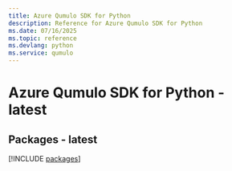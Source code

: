 ```yaml
---
title: Azure Qumulo SDK for Python
description: Reference for Azure Qumulo SDK for Python
ms.date: 07/16/2025
ms.topic: reference
ms.devlang: python
ms.service: qumulo
---
```

# Azure Qumulo SDK for Python - latest
## Packages - latest
[!INCLUDE [packages](qumulo-index.md)]